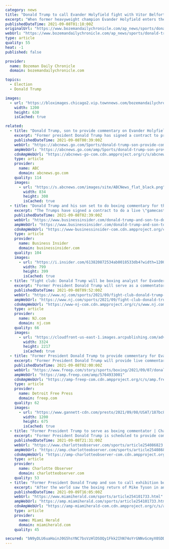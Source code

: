 ```yaml
---
category: news
title: "Donald Trump to call Evander Holyfield fight with Vitor Belfort"
excerpt: "When former heavyweight champion Evander Holyfield enters the ring to fight Vitor Belfort this weekend, the tag team of Donald Trump and Donald Trump Jr. will be sitting ringside. ESPN fight reporter Mike Coppinger said Tuesday that event organizers told him the ink is dry on a deal that will have the two Trumps weighing in when Holyfield,"
publishedDateTime: 2021-09-08T01:18:00Z
originalUrl: "https://www.bozemandailychronicle.com/ap_news/sports/donald-trump-to-call-evander-holyfield-fight-with-vitor-belfort/article_f6b29c61-cac1-5022-afcd-0b5802bc9291.html"
webUrl: "https://www.bozemandailychronicle.com/ap_news/sports/donald-trump-to-call-evander-holyfield-fight-with-vitor-belfort/article_f6b29c61-cac1-5022-afcd-0b5802bc9291.html"
type: article
quality: 55
heat: -1
published: false

provider:
  name: Bozeman Daily Chronicle
  domain: bozemandailychronicle.com

topics:
  - Election
  - Donald Trump

images:
  - url: "https://bloximages.chicago2.vip.townnews.com/bozemandailychronicle.com/content/tncms/custom/image/2ffee154-edef-11e4-a572-ab4a61dde6eb.png"
    width: 1200
    height: 630
    isCached: true

related:
  - title: "Donald Trump, son to provide commentary on Evander Holyfield-Vitor Belfort alternate telecast"
    excerpt: "Former president Donald Trump has signed a contract to provide commentary on a \"gamecast\" of Saturday's boxing event headlined by Evander Holyfield vs. Vitor Belfort, Triller told ESPN. His son, Donald Trump Jr."
    publishedDateTime: 2021-09-08T00:39:00Z
    webUrl: "https://abcnews.go.com/Sports/donald-trump-son-provide-commentary-evander-holyfield-vitor/story?id=79884415"
    ampWebUrl: "https://abcnews.go.com/amp/Sports/donald-trump-son-provide-commentary-evander-holyfield-vitor/story?id=79884415"
    cdnAmpWebUrl: "https://abcnews-go-com.cdn.ampproject.org/c/s/abcnews.go.com/amp/Sports/donald-trump-son-provide-commentary-evander-holyfield-vitor/story?id=79884415"
    type: article
    provider:
      name: ABC
      domain: abcnews.go.com
    quality: 114
    images:
      - url: "https://s.abcnews.com/images/site/ABCNews_flat_black.png"
        width: 834
        height: 308
        isCached: true
  - title: "Donald Trump and his son set to do boxing commentary for the Evander Holyfield vs Vitor Belfort fight on Saturday"
    excerpt: "The Trumps have signed a contract to do a live \"gamecast\" of a total of four boxing matches at a Saturday event organized by Triller."
    publishedDateTime: 2021-09-08T02:39:00Z
    webUrl: "https://www.businessinsider.com/donald-trump-and-son-to-do-boxing-commentary-for-holyfield-belfort-fight-2021-9"
    ampWebUrl: "https://www.businessinsider.com/donald-trump-and-son-to-do-boxing-commentary-for-holyfield-belfort-fight-2021-9?amp"
    cdnAmpWebUrl: "https://www-businessinsider-com.cdn.ampproject.org/c/s/www.businessinsider.com/donald-trump-and-son-to-do-boxing-commentary-for-holyfield-belfort-fight-2021-9?amp"
    type: article
    provider:
      name: Business Insider
      domain: businessinsider.com
    quality: 104
    images:
      - url: "https://i.insider.com/613820872534ab0018533db4?width=1200&format=jpeg"
        width: 799
        height: 399
        isCached: true
  - title: "Fight club: Donald Trump will be boxing analyst for Evander Holyfield-Vitor Belfort bout"
    excerpt: "Former President Donald Trump will serve as a commentator for Saturday's fight card at the Hard Rock Hotel & Casino in Hollywood, Florida."
    publishedDateTime: 2021-09-08T09:52:00Z
    webUrl: "https://www.nj.com/sports/2021/09/fight-club-donald-trump-will-be-boxing-analyst-for-evander-holyfield-vitor-belfort-bout.html"
    ampWebUrl: "https://www.nj.com/sports/2021/09/fight-club-donald-trump-will-be-boxing-analyst-for-evander-holyfield-vitor-belfort-bout.html?outputType=amp"
    cdnAmpWebUrl: "https://www-nj-com.cdn.ampproject.org/c/s/www.nj.com/sports/2021/09/fight-club-donald-trump-will-be-boxing-analyst-for-evander-holyfield-vitor-belfort-bout.html?outputType=amp"
    type: article
    provider:
      name: NJ.com
      domain: nj.com
    quality: 66
    images:
      - url: "https://cloudfront-us-east-1.images.arcpublishing.com/advancelocal/5KLDYFWUI5FLFFLUVXJNSFMOAU.jpg"
        width: 3324
        height: 2217
        isCached: true
  - title: "Former President Donald Trump to provide commentary for Evander Holyfield vs. Vitor Belfort fight"
    excerpt: "Former President Donald Trump will provide live commentary for the boxing match between Evander Holyfield and Vitor Belfort."
    publishedDateTime: 2021-09-08T02:00:00Z
    webUrl: "https://www.freep.com/story/sports/boxing/2021/09/07/donald-trump-commentary-evander-holyfield-vitor-belfort-fight/5764933001/"
    ampWebUrl: "https://amp.freep.com/amp/5764933001"
    cdnAmpWebUrl: "https://amp-freep-com.cdn.ampproject.org/c/s/amp.freep.com/amp/5764933001"
    type: article
    provider:
      name: Detroit Free Press
      domain: freep.com
    quality: 62
    images:
      - url: "https://www.gannett-cdn.com/presto/2021/09/08/USAT/187bc8e2-b9d1-458b-b407-979b66bf2f05-USATSI_16393793.jpg?auto=webp&crop=2681,1508,x0,y4&format=pjpg&width=1200"
        width: 1200
        height: 675
        isCached: true
  - title: "Former President Trump to serve as boxing commentator | Charlotte Observer"
    excerpt: "Former President Donald Trump is scheduled to provide commentary from ringside Saturday for an exhibition boxing card headlined by 58-year-old former heavyweight champion Evander Holyfield."
    publishedDateTime: 2021-09-08T21:31:00Z
    webUrl: "https://www.charlotteobserver.com/sports/article254086823.html"
    ampWebUrl: "https://amp.charlotteobserver.com/sports/article254086823.html"
    cdnAmpWebUrl: "https://amp-charlotteobserver-com.cdn.ampproject.org/c/s/amp.charlotteobserver.com/sports/article254086823.html"
    type: article
    provider:
      name: Charlotte Observer
      domain: charlotteobserver.com
    quality: 53
  - title: "Former President Donald Trump and son to call exhibition boxing match at Hard Rock Stadium"
    excerpt: "After the world saw the boxing return of Mike Tyson in an exhibition match with Roy Jones Jr. last year, Tyson’s former rival and heavyweight champion Evander Holyfield, 58, is following suit at Miami’s Hard Rock Stadium on Saturday."
    publishedDateTime: 2021-09-09T16:05:00Z
    webUrl: "https://www.miamiherald.com/sports/article254101733.html"
    ampWebUrl: "https://amp.miamiherald.com/sports/article254101733.html"
    cdnAmpWebUrl: "https://amp-miamiherald-com.cdn.ampproject.org/c/s/amp.miamiherald.com/sports/article254101733.html"
    type: article
    provider:
      name: Miami Herald
      domain: miamiherald.com
    quality: 45

secured: "bN9yDLU6uaHainJ0G5hsYNC7bsVzHlDSOQy1Fkk2IhN74oYrGNNvGcmyX0SDDtJ1CG15DLss7vL9sikVqSo4jThtPvpARolqab7+ZkQWtXsrarytnc2Nmwe8NzzaYAMs+EthhqsCRe/upL7fXKOWzASZt8jNisWWYvvy7R+Nafm5RhOpjpq4QXyXLqs0cmgb28vOWkv2saoac1/gY/ahonL0ZIlYVOQGXVdWEtKl4iLlQbqfTlcU/oOFqwSXijuBv8ZWZ6h84UKEGe3jb+ub7+RaA7nnVDqpB27Ob++cMxADVqf/iM6kCEN+tuzI31vHifehvZxnMZ85jcyOqE3wqD6QpU6S02W+Ct/KqA7tqgY=;8wqbK6zGZr0qZEgaHBFrnQ=="
---
```


